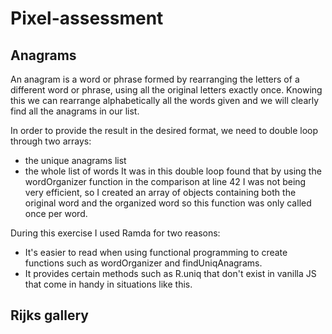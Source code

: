 # Pixel-assessment
## Anagrams
An anagram is a word or phrase formed by rearranging the letters of a different word or phrase, using all the original letters exactly once. Knowing this we can rearrange alphabetically all the words given and we will clearly find all the anagrams in our list.

In order to provide the result in the desired format, we need to double loop through two arrays:
- the unique anagrams list
- the whole list of words
It was in this double loop found that by using the wordOrganizer function in the comparison at line 42 I was not being very efficient, so I created an array of objects containing both the original word and the organized word so this function was only called once per word.

During this exercise I used Ramda for two reasons:
- It's easier to read when using functional programming to create functions such as wordOrganizer and findUniqAnagrams.
- It provides certain methods such as R.uniq that don't exist in vanilla JS that come in handy in situations like this.


## Rijks gallery
